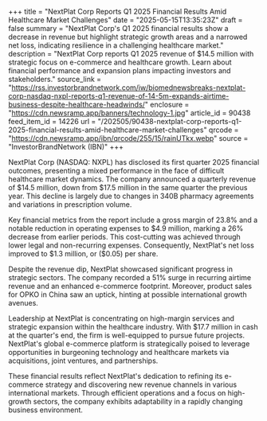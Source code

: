 +++
title = "NextPlat Corp Reports Q1 2025 Financial Results Amid Healthcare Market Challenges"
date = "2025-05-15T13:35:23Z"
draft = false
summary = "NextPlat Corp's Q1 2025 financial results show a decrease in revenue but highlight strategic growth areas and a narrowed net loss, indicating resilience in a challenging healthcare market."
description = "NextPlat Corp reports Q1 2025 revenue of $14.5 million with strategic focus on e-commerce and healthcare growth. Learn about financial performance and expansion plans impacting investors and stakeholders."
source_link = "https://rss.investorbrandnetwork.com/iw/biomednewsbreaks-nextplat-corp-nasdaq-nxpl-reports-q1-revenue-of-14-5m-expands-airtime-business-despite-healthcare-headwinds/"
enclosure = "https://cdn.newsramp.app/banners/technology-1.jpg"
article_id = 90438
feed_item_id = 14226
url = "/202505/90438-nextplat-corp-reports-q1-2025-financial-results-amid-healthcare-market-challenges"
qrcode = "https://cdn.newsramp.app/ibn/qrcode/255/15/rainUTkx.webp"
source = "InvestorBrandNetwork (IBN)"
+++

<p>NextPlat Corp (NASDAQ: NXPL) has disclosed its first quarter 2025 financial outcomes, presenting a mixed performance in the face of difficult healthcare market dynamics. The company announced a quarterly revenue of $14.5 million, down from $17.5 million in the same quarter the previous year. This decline is largely due to changes in 340B pharmacy agreements and variations in prescription volume.</p><p>Key financial metrics from the report include a gross margin of 23.8% and a notable reduction in operating expenses to $4.9 million, marking a 26% decrease from earlier periods. This cost-cutting was achieved through lower legal and non-recurring expenses. Consequently, NextPlat's net loss improved to $1.3 million, or ($0.05) per share.</p><p>Despite the revenue dip, NextPlat showcased significant progress in strategic sectors. The company recorded a 51% surge in recurring airtime revenue and an enhanced e-commerce footprint. Moreover, product sales for OPKO in China saw an uptick, hinting at possible international growth avenues.</p><p>Leadership at NextPlat is concentrating on high-margin services and strategic expansion within the healthcare industry. With $17.7 million in cash at the quarter's end, the firm is well-equipped to pursue future projects. NextPlat's global e-commerce platform is strategically poised to leverage opportunities in burgeoning technology and healthcare markets via acquisitions, joint ventures, and partnerships.</p><p>These financial results reflect NextPlat's dedication to refining its e-commerce strategy and discovering new revenue channels in various international markets. Through efficient operations and a focus on high-growth sectors, the company exhibits adaptability in a rapidly changing business environment.</p>